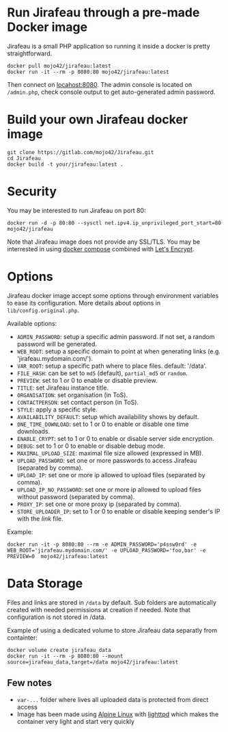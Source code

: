 # Run Jirafeau through a pre-made Docker image

Jirafeau is a small PHP application so running it inside a docker is pretty straightforward.

```
docker pull mojo42/jirafeau:latest
docker run -it --rm -p 8080:80 mojo42/jirafeau:latest
```

Then connect on [locahost:8080](http://localhost:8080/).
The admin console is located on `/admin.php`, check console output to get auto-generated admin password.

# Build your own Jirafeau docker image

```
git clone https://gitlab.com/mojo42/Jirafeau.git
cd Jirafeau
docker build -t your/jirafeau:latest .
```

# Security

You may be interested to run Jirafeau on port 80:
```
docker run -d -p 80:80 --sysctl net.ipv4.ip_unprivileged_port_start=80 mojo42/jirafeau
```

Note that Jirafeau image does not provide any SSL/TLS. You may be interrested in using [docker compose](https://docs.docker.com/compose/) combined with [Let's Encrypt](https://letsencrypt.org/).

# Options

Jirafeau docker image accept some options through environment variables to ease its configuration.
More details about options in `lib/config.original.php`.

Available options:
- `ADMIN_PASSWORD`: setup a specific admin password. If not set, a random password will be generated.
- `WEB_ROOT`: setup a specific domain to point at when generating links (e.g. 'jirafeau.mydomain.com/').
- `VAR_ROOT`: setup a specific path where to place files. default: '/data'.
- `FILE_HASH`: can be set to `md5` (default), `partial_md5` or `random`.
- `PREVIEW`: set to 1 or 0 to enable or disable preview.
- `TITLE`: set Jirafeau instance title.
- `ORGANISATION`: set organisation (in ToS).
- `CONTACTPERSON`: set contact person (in ToS).
- `STYLE`: apply a specific style.
- `AVAILABILITY_DEFAULT`: setup which availability shows by default.
- `ONE_TIME_DOWNLOAD`: set to 1 or 0 to enable or disable one time downloads.
- `ENABLE_CRYPT`: set to 1 or 0 to enable or disable server side encryption.
- `DEBUG`: set to 1 or 0 to enable or disable debug mode.
- `MAXIMAL_UPLOAD_SIZE`: maximal file size allowed (expressed in MB).
- `UPLOAD_PASSWORD`: set one or more passwords to access Jirafeau (separated by comma).
- `UPLOAD_IP`: set one or more ip allowed to upload files (separated by comma).
- `UPLOAD_IP_NO_PASSWORD`: set one or more ip allowed to upload files without password (separated by comma).
- `PROXY_IP`: set one or more proxy ip (separated by comma).
- `STORE_UPLOADER_IP`: set to 1 or 0 to enable or disable keeping sender's IP with the _link_ file.

Example:
```
docker run -it -p 8080:80 --rm -e ADMIN_PASSWORD='p4ssw0rd' -e WEB_ROOT='jirafeau.mydomain.com/' -e UPLOAD_PASSWORD='foo,bar' -e PREVIEW=0  mojo42/jirafeau:latest
```

# Data Storage

Files and links are stored in `/data` by default. Sub folders are automatically created with needed permissions at creation if needed.
Note that configuration is not stored in /data.

Example of using a dedicated volume to store Jirafeau data separatly from containter:
```
docker volume create jirafeau_data
docker run -it --rm -p 8080:80 --mount source=jirafeau_data,target=/data mojo42/jirafeau:latest
```

## Few notes

- `var-...` folder where lives all uploaded data is protected from direct access
- Image has been made using [Alpine Linux](https://alpinelinux.org/) with [lighttpd](https://www.lighttpd.net/) which makes the container very light and start very quickly
